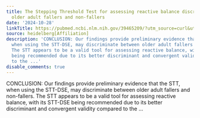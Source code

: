 ```yaml
---
title: The Stepping Threshold Test for assessing reactive balance discriminates between
  older adult fallers and non-fallers
date: '2024-10-28'
linkTitle: https://pubmed.ncbi.nlm.nih.gov/39465209/?utm_source=curl&utm_medium=rss&utm_campaign=pubmed-2&utm_content=1FakS-2QOkCT8HsMOQP1bCRQ4YzyumYOmxmF0moLsQ3dFB1E9V&fc=20220326224207&ff=20241028182403&v=2.18.0.post9+e462414
source: heidelberg[Affiliation]
description: 'CONCLUSION: Our findings provide preliminary evidence that the STT,
  when using the STT-DSE, may discriminate between older adult fallers and non-fallers.
  The STT appears to be a valid tool for assessing reactive balance, with its STT-DSE
  being recommended due to its better discriminant and convergent validity compared
  to the ...'
disable_comments: true
---
```

CONCLUSION: Our findings provide preliminary evidence that the STT, when using the STT-DSE, may discriminate between older adult fallers and non-fallers. The STT appears to be a valid tool for assessing reactive balance, with its STT-DSE being recommended due to its better discriminant and convergent validity compared to the ...